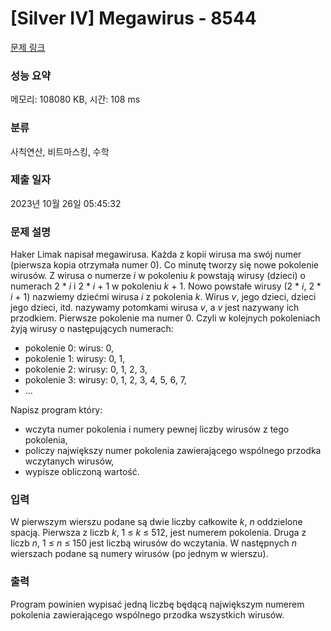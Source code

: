 # [Silver IV] Megawirus - 8544 

[문제 링크](https://www.acmicpc.net/problem/8544) 

### 성능 요약

메모리: 108080 KB, 시간: 108 ms

### 분류

사칙연산, 비트마스킹, 수학

### 제출 일자

2023년 10월 26일 05:45:32

### 문제 설명

<p>Haker Limak napisał megawirusa. Każda z kopii wirusa ma swój numer (pierwsza kopia otrzymała numer 0). Co minutę tworzy się nowe pokolenie wirusów. Z wirusa o numerze <em>i</em> w pokoleniu <em>k</em> powstają wirusy (dzieci) o numerach 2 * <em>i</em> i 2 * <em>i</em> + 1 w pokoleniu <em>k</em> + 1. Nowo powstałe wirusy (2 * <em>i</em>, 2 * <em>i</em> + 1) nazwiemy dziećmi wirusa <em>i</em> z pokolenia <em>k</em>. Wirus <em>v</em>, jego dzieci, dzieci jego dzieci, itd. nazywamy potomkami wirusa <em>v</em>, a <em>v</em> jest nazywany ich przodkiem. Pierwsze pokolenie ma numer 0. Czyli w kolejnych pokoleniach żyją wirusy o następujących numerach:</p>

<ul>
	<li>pokolenie 0: wirus: 0,</li>
	<li>pokolenie 1: wirusy: 0, 1,</li>
	<li>pokolenie 2: wirusy: 0, 1, 2, 3,</li>
	<li>pokolenie 3: wirusy: 0, 1, 2, 3, 4, 5, 6, 7,</li>
	<li>...</li>
</ul>

<p>Napisz program który:</p>

<ul>
	<li>wczyta numer pokolenia i numery pewnej liczby wirusów z tego pokolenia,</li>
	<li>policzy największy numer pokolenia zawierającego wspólnego przodka wczytanych wirusów,</li>
	<li>wypisze obliczoną wartość.</li>
</ul>

### 입력 

 <p>W pierwszym wierszu podane są dwie liczby całkowite <em>k</em>, <em>n</em> oddzielone spacją. Pierwsza z liczb <em>k</em>, 1 ≤ <em>k</em> ≤ 512, jest numerem pokolenia. Druga z liczb <em>n</em>, 1 ≤ <em>n</em> ≤ 150 jest liczbą wirusów do wczytania. W następnych <em>n</em> wierszach podane są numery wirusów (po jednym w wierszu).</p>

### 출력 

 <p>Program powinien wypisać jedną liczbę będącą największym numerem pokolenia zawierającego wspólnego przodka wszystkich wirusów.</p>

